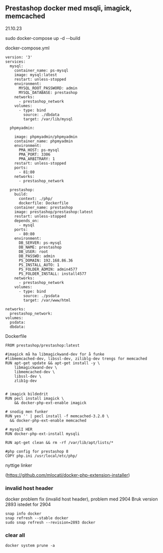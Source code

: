 ## Prestashop docker med msqli, imagick, memcached
21.10.23


sudo docker-compose up -d --build



docker-compose.yml
```
version: '3'
services:
  mysql:
    container_name: ps-mysql
    image: mysql:latest
    restart: unless-stopped
    environment:
      MYSQL_ROOT_PASSWORD: admin
      MYSQL_DATABASE: prestashop
    networks:
      - prestashop_network
    volumes:
      - type: bind
        source: ./dbdata
        target: /var/lib/mysql

  phpmyadmin:

    image: phpmyadmin/phpmyadmin
    container_name: phpmyadmin
    environment:
      PMA_HOST: ps-mysql
      PMA_PORT: 3306
      PMA_ARBITRARY: 1
    restart: unless-stopped
    ports:
      - 81:80
    networks:
      - prestashop_network

  prestashop:    
    build:
      context: ./php/
      dockerfile: Dockerfile
    container_name: prestashop
    image: prestashop/prestashop:latest
    restart: unless-stopped
    depends_on:
      - mysql
    ports:
      - 80:80
    environment:
      DB_SERVER: ps-mysql
      DB_NAME: prestashop
      DB_USER: root
      DB_PASSWD: admin
      PS_DOMAIN: 192.168.86.36
      PS_INSTALL_AUTO: 1
      PS_FOLDER_ADMIN: admin4577
      PS_FOLDER_INSTALL: install4577
    networks:
      - prestashop_network
    volumes:
      - type: bind
        source: ./psdata
        target: /var/www/html

networks:
  prestashop_network:
volumes:
  psdata:
  dbdata:

```
Dockerfile
```
FROM prestashop/prestashop:latest

#imagick må ha libmagickwand-dev for å funke
#libmemcached-dev, libssl-dev, ziliblg-dev trengs for memcached
RUN apt-get update && apt-get install -y \
    libmagickwand-dev \ 
    libmemcached-dev \
    libssl-dev \
    zlib1g-dev 


# imagick bildedrit
RUN pecl install imagick \
    && docker-php-ext-enable imagick

# snodig men funker
RUN yes '' | pecl install -f memcached-3.2.0 \
  && docker-php-ext-enable memcached

# mysqlI HER
RUN docker-php-ext-install mysqli

RUN apt-get clean && rm -rf /var/lib/apt/lists/*

#php config for prestashop 8
COPY php.ini /usr/local/etc/php/
```
nyttige linker

(https://github.com/mlocati/docker-php-extension-installer)

### invalid host header

docker problem fix (invalid host header), problem med 2904
Bruk version 2893 istedet for 2904

```
snap info docker
snap refresh --stable docker
sudo snap refresh --revision=2893 docker
```

### clear all
```
docker system prune -a 
```